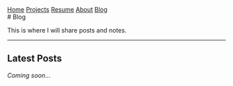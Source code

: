 <div class="nav-links">
  <a href="./">Home</a>
  <a href="./projects">Projects</a>
  <a href="./resume">Resume</a>
  <a href="./about">About</a>
  <a href="./blog">Blog</a>
</div>
# Blog

This is where I will share posts and notes.

---

## Latest Posts

_Coming soon..._
